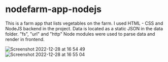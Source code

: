 # nodefarm-app-nodejs

This is a farm app that lists vegetables on the farm. I used HTML - CSS and NodeJS backend in the project. Data is located as a static JSON in the data folder. "fs", "url" and "http" Node modules were used to parse data and render in frontend.

![Screenshot 2022-12-28 at 16 54 49](https://user-images.githubusercontent.com/73358116/209823627-5e41f97b-26f8-4e68-ab65-e3b19f6ba5c9.png)
![Screenshot 2022-12-28 at 16 55 04](https://user-images.githubusercontent.com/73358116/209823642-6fb643cd-6fd9-4d42-84e2-b93eb7061cf9.png)
